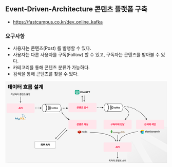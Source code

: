 ## Event-Driven-Architecture 콘텐츠 플랫폼 구축 
- https://fastcampus.co.kr/dev_online_kafka

### 요구사항
- 사용자는 콘텐츠(Post) 를 발행할 수 있다.
- 사용자는 다른 사용자를 구독(Follow) 할 수 있고, 구독자는 콘텐츠를 받아볼 수 있다.
- 카테고리를 통해 콘텐츠 분류가 가능하다.
- 검색을 통해 콘텐츠를 찾을 수 있다.

![img.png](img.png)
